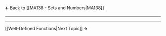 🡰 Back to [[MA138 - Sets and Numbers|MA138]] 
- - - 

- - - 
[[Well-Defined Functions|Next Topic]] 🡲